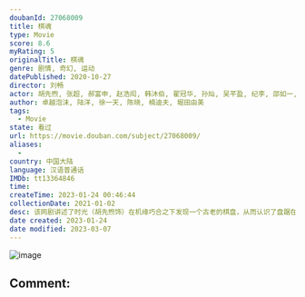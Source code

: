 ```yaml
---
doubanId: 27068009
title: 棋魂
type: Movie
score: 8.6
myRating: 5
originalTitle: 棋魂
genre: 剧情, 奇幻, 运动
datePublished: 2020-10-27
director: 刘畅
actor: 胡先煦, 张超, 郝富申, 赵浩闳, 韩沐伯, 翟冠华, 孙灿, 吴芊盈, 纪李, 邵如一, 陈宁, 蒋宜儒, 江柏萱, 赵虎, 陈玺旭, 方文强, 高文峰, 王伊澜, 矫昊, 付伟伦, 张珂源, 余沛杉, 郭枫, 王超, 李威, 宁晓志, 啜二勇, 卢思宇, 方东海, 王唏, 张傲然, 戚九洲, 姜震昊, 卢待熹, 刘畅, 刘牧梅, 谢宇扬, 刘亚锟, 邵逸凡, 陈怡馨, 伊藤健太郎, 徐艺方, 丁洁, 郑晓婉, 王梁, 张凯源, 陈诺, 李斌, 熊向荣, 老A, 叶政潼, 吴天昊, 朱卫民
author: 卓越泡沫, 陆洋, 徐一天, 陈晓, 楠迪夫, 堀田由美
tags:
  - Movie
state: 看过
url: https://movie.douban.com/subject/27068009/
aliases:
  - 
country: 中国大陆
language: 汉语普通话
IMDb: tt13364846
time: 
createTime: 2023-01-24 00:46:44
collectionDate: 2021-01-02
desc: 该网剧讲述了时光（胡先煦饰）在机缘巧合之下发现一个古老的棋盘，从而认识了盘踞在棋盘内、历经千年的南梁围棋第一人——褚嬴，并在他的熏陶下逐渐对围棋产生兴趣，并励志成为职业围棋手的故事。
date created: 2023-01-24
date modified: 2023-03-07
---
```


![image](p2623880325.jpg)

Comment:
---
